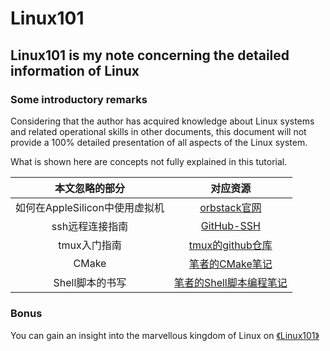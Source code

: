 # Linux101
## Linux101 is my note concerning the detailed information of Linux

### Some introductory remarks
Considering that the author has acquired knowledge about Linux systems and related operational skills in other documents, this document will not provide a 100% detailed presentation of all aspects of the Linux system.

What is shown here are concepts not fully explained in this tutorial.

|        本文忽略的部分        |                                         对应资源                                          |
| :-------------------: | :-----------------------------------------------------------------------------------: |
| 如何在AppleSilicon中使用虚拟机 |                          [orbstack官网](https://orbstack.dev)                           |
|       ssh远程连接指南       | [GitHub-SSH](https://docs.github.com/zh/authentication/connecting-to-github-with-ssh) |
|       tmux入门指南        |                  [tmux的github仓库](https://github.com/tmux/tmux/wiki)                   |
|         CMake         |               [笔者的CMake笔记](https://github.com/root-hbx/CMake_Tutorial)                |
|      Shell脚本的书写       |           [笔者的Shell脚本编程笔记](https://github.com/root-hbx/Shell_Prog_Tutorial)           |

### Bonus
You can gain an insight into the marvellous kingdom of Linux on [《Linux101》](https://101.lug.ustc.edu.cn)
